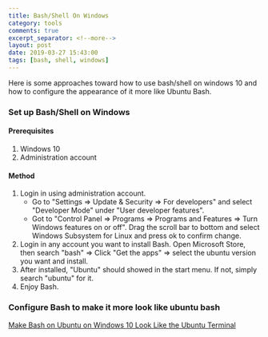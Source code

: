 ```yaml
---
title: Bash/Shell On Windows
category: tools
comments: true
excerpt_separator: <!--more-->
layout: post
date: 2019-03-27 15:43:00
tags: [bash, shell, windows]
---
```

Here is some approaches toward how to use bash/shell on windows 10 and how to configure the appearance of it more like Ubuntu Bash.
<!--more-->
### Set up Bash/Shell on Windows
#### Prerequisites
1. Windows 10
2. Administration account
#### Method
1. Login in using administration account.
    - Go to "Settings => Update & Security => For developers" and select "Developer Mode" under "User developer features".
    - Got to "Control Panel => Programs => Programs and Features => Turn Windows features on or off". Drag the scroll bar to bottom and select Windows Subsystem for Linux and press ok to confirm change.
2. Login in any account you want to install Bash. Open Microsoft Store, then search "bash" => Click "Get the apps" => select the ubuntu version you want and install.
3. After installed, "Ubuntu" should showed in the start menu. If not, simply search "ubuntu" for it.
4. Enjoy Bash.

### Configure Bash to make it more look like ubuntu bash
[Make Bash on Ubuntu on Windows 10 Look Like the Ubuntu Terminal](https://medium.com/@jgarijogarde/make-bash-on-ubuntu-on-windows-10-look-like-the-ubuntu-terminal-f7566008c5c2)
